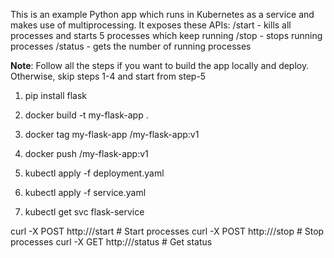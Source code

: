 This is an example Python app which runs in Kubernetes as a service and makes use of multiprocessing. It exposes these APIs:
    /start - kills all processes and starts 5 processes which keep running
    /stop - stops running processes
    /status - gets the number of running processes

**Note**: Follow all the steps if you want to build the app locally and deploy. Otherwise, skip steps 1-4 and start from step-5

1. pip install flask

2. docker build -t my-flask-app .

3. docker tag my-flask-app <your-docker-repo>/my-flask-app:v1

4. docker push <your-docker-repo>/my-flask-app:v1

5. kubectl apply -f deployment.yaml

6. kubectl apply -f service.yaml

7. kubectl get svc flask-service

curl -X POST http://<EXTERNAL-IP>/start  # Start processes
curl -X POST http://<EXTERNAL-IP>/stop   # Stop processes
curl -X GET http://<EXTERNAL-IP>/status  # Get status
